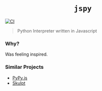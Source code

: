 # <div align="center"> `jspy` </div>

[![CI](https://github.com/ChakshuGautam/jspy/actions/workflows/CI.yml/badge.svg)](https://github.com/ChakshuGautam/jspy/actions/workflows/CI.yml)
<br>

> Python Interpreter written in Javascript

### Why?

Was feeling inspired.

### Similar Projects

- [PyPy.js](https://github.com/pypyjs/pypyjs)
- [Skulpt](https://github.com/skulpt/skulpt)
